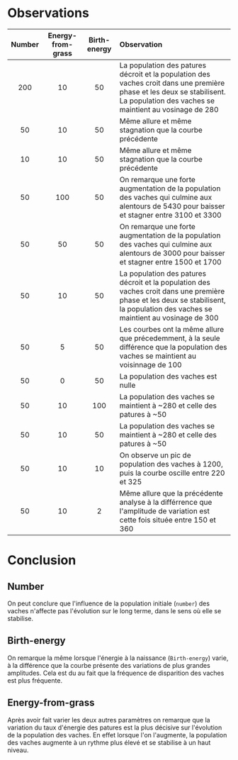 # Observations
|   Number |   Energy-from-grass |   Birth-energy | Observation                                                                                                                                                                     |
|:---------:|:--------------------:|:---------------:|:--------------------------------------------------------------------------------------------------------------------------------------------------------------------------------|
|      200 |                  10 |             50 | La population des patures décroit et la population des vaches croit dans une première phase et les deux se stabilisent. La population des vaches se maintient au vosinage de 280 |
|       50 |                  10 |             50 | Même allure et même stagnation que la courbe précédente |
|       10 |                  10 |             50 | Même allure et même stagnation que la courbe précédente |
|       50 |                 100 |             50 | On remarque une forte augmentation de la population des vaches qui culmine aux alentours de 5430 pour baisser et stagner entre 3100 et 3300                                     |
|       50 |                  50 |             50 | On remarque une forte augmentation de la population des vaches qui culmine aux alentours de 3000 pour baisser et stagner entre 1500 et 1700                                     |
|       50 |                  10 |             50 | La population des patures décroit et la population des vaches croit dans une première phase et les deux se stabilisent, la population des vaches se maintient au vosinage de 300 |
|       50 |                   5 |             50 | Les courbes ont la même allure que précedemment, à la seule différence que la population des vaches se maintient au voisinnage de 100                                           |
|       50 |                   0 |             50 | La population des vaches est nulle                                                                                                                                              |
|       50 |                  10 |            100 | La population des vaches se maintient à ~280 et celle des patures à ~50                                                                                                         |
|       50 |                  10 |             50 | La population des vaches se maintient à ~280 et celle des patures à ~50                                                                                                         |
|       50 |                  10 |             10 | On observe un pic de population des vaches à 1200, puis la courbe oscille entre 220 et 325                                                                                      |
|       50 |                  10 |              2 | Même allure que la précédente analyse à la différrence que l'amplitude de variation est cette fois située entre 150 et 360                                                      |

# Conclusion
## Number
On peut conclure que l'influence de la population initiale (`number`) des vaches n'affecte pas l'évolution sur le long terme, dans le sens où elle se stabilise. 
## Birth-energy
On remarque la même  lorsque l'énergie à la naissance (`Birth-energy`)  varie, à la différence que la courbe présente des variations de plus grandes amplitudes. Cela est du au fait que la fréquence de disparition des vaches est plus fréquente.

## Energy-from-grass

Après avoir fait varier les deux autres paramètres on remarque que la variation du taux d'énergie des patures est la plus décisive sur l'évolution de la population des vaches. En effet lorsque l'on l'augmente, la population des vaches augmente à un rythme plus élevé et se stabilise à un haut niveau. 





